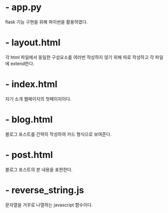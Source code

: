# - app.py
flask 기능 구현을 위해 파이썬을 활용하였다.
# - layout.html
각 html 파일에서 동일한 구성요소를 여러번 작성하지 않기 위해 따로 작성하고 각 파일에 extend한다.
# - index.html
자기 소개 웹페이지의 첫페이지이다.
# - blog.html
블로그 포스트를 간략히 작성하여 카드 형식으로 보여준다.
# - post.html
블로그 포스트의 본 내용을 표현한다.
# - reverse_string.js
문자열을 거꾸로 나열하는 javascript 함수이다.
